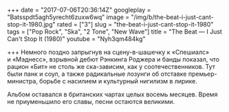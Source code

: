 +++
date = "2017-07-06T20:36:14Z"
googleplay = "Batsspdt5agh5yrecht6zuxw6wq"
image = "/img/b/the-beat-i-just-cant-stop-it-1980.jpg"
rated = ["3"]
slug = "the-beat-i-just-cant-stop-it-1980"
tags = ["Pop Rock", "Ska", "2 Tone", "New Wave"]
title = "The Beat — I Just Can't Stop It (1980)"
youtube = "Nyh3qm484kg"

+++
Немного поздно запрыгнув на&nbsp;сцену-в-шашечку к&nbsp;&laquo;Спешиалс&raquo; и&nbsp;&laquo;Мэднесс&raquo;, взрывной дебют Рэнкинга Роджера и&nbsp;банды показал, что рацион &laquo;Бит&raquo; не&nbsp;столь&nbsp;же ска-зависим, как у&nbsp;соотечественников. Тут были панк и&nbsp;соул, а&nbsp;также радикальные лозунги об&nbsp;отставке премьер-министра, борьбе с&nbsp;насилием и&nbsp;культурный нигилизм в&nbsp;лирике.

Альбом оставался в&nbsp;британских чартах целых восемь месяцев. Время не&nbsp;приуменьшило его славы, песни остаются великими.